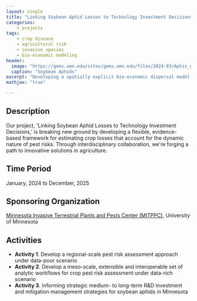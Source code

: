 ```yaml
---
layout: single
title: "Linking Soybean Aphid Losses to Technology Investment Decisions"
categories: 
    - projects
tags:
    - crop disease
    - agricultural risk
    - invasive species
    - bio-economic modeling
header:
  image: "https://gems.umn.edu/sites/gems.umn.edu/files/2024-03/Aphis_glycines_5268061.jpg"
  caption: "Soybean Aphids"
excerpt: "Developing a spatially explicit bio-economic dispersal model to aid with the management of soybean aphids"
mathjax: "true"

---
```


## Description
Our project, 'Linking Soybean Aphid Losses to Technology Investment Decisions,' is breaking new ground by developing a flexible, evidence-based framework for estimating crop losses that account for the dynamic nature of pest risks. Through interdisciplinary collaboration, we're forging a path to innovative solutions in agriculture.

## Time Period
January, 2024 to December, 2025

## Sponsoring Organization
[Minnesota Invasive Terrestrial Plants and Pests Center (MITPPC)](https://mitppc.umn.edu/), University of Minnesota 

## Activities
* **Activity 1**. Develop a regional-scale pest risk assessment approach under data-poor scenario 
* **Activity 2**. Develop a meso-scale, extensible and interoperable set of analytic workflows for crop pest risk assessment under data-rich scenario  
* **Activity 3**. Informing strategic medium- to long-term R&D investment and mitigation management strategies for soybean aphids in Minnesota  

